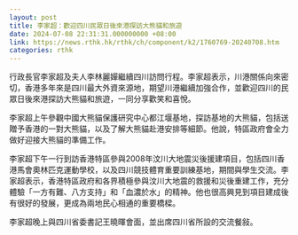 ```yaml
---
layout: post
title: 李家超：歡迎四川民眾日後來港探訪大熊貓和旅遊
date: 2024-07-08 22:31:31.000000000 +08:00
link: https://news.rthk.hk/rthk/ch/component/k2/1760769-20240708.htm
categories: rthk
---
```


行政長官李家超及夫人李林麗嬋繼續四川訪問行程。李家超表示，川港關係向來密切，香港多年來是四川最大外資來源地，期望川港繼續加強合作，並歡迎四川的民眾日後來港探訪大熊貓和旅遊，一同分享歡笑和喜悅。

李家超上午參觀中國大熊貓保護研究中心都江堰基地，探訪基地的大熊貓，包括送贈予香港的一對大熊貓，以及了解大熊貓赴港安排等細節。他說，特區政府會全力做好迎接大熊貓的準備工作。 

李家超下午一行到訪香港特區參與2008年汶川大地震災後援建項目，包括四川香港馬會奧林匹克運動學校，以及四川競技體育重要訓練基地，期間與學生交流。李家超表示，香港特區政府和各界積極參與汶川大地震的救援和災後重建工作，充分體驗「一方有難、八方支持」和「血濃於水」的精神。他也很高興見到項目建成後有很好的發展，更成為兩地民心相通的重要橋樑。

李家超晚上與四川省委書記王曉暉會面，並出席四川省所設的交流餐敍。
